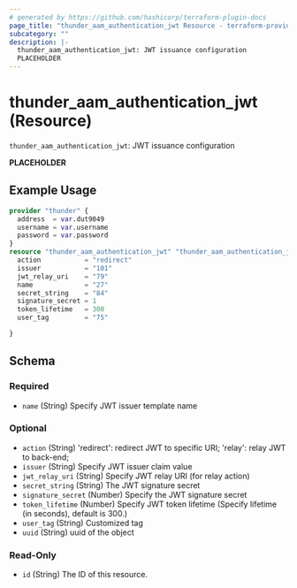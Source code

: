 ```yaml
---
# generated by https://github.com/hashicorp/terraform-plugin-docs
page_title: "thunder_aam_authentication_jwt Resource - terraform-provider-thunder"
subcategory: ""
description: |-
  thunder_aam_authentication_jwt: JWT issuance configuration
  PLACEHOLDER
---
```


# thunder_aam_authentication_jwt (Resource)

`thunder_aam_authentication_jwt`: JWT issuance configuration

__PLACEHOLDER__

## Example Usage

```terraform
provider "thunder" {
  address  = var.dut9049
  username = var.username
  password = var.password
}
resource "thunder_aam_authentication_jwt" "thunder_aam_authentication_jwt" {
  action           = "redirect"
  issuer           = "101"
  jwt_relay_uri    = "79"
  name             = "27"
  secret_string    = "84"
  signature_secret = 1
  token_lifetime   = 300
  user_tag         = "75"

}
```

<!-- schema generated by tfplugindocs -->
## Schema

### Required

- `name` (String) Specify JWT issuer template name

### Optional

- `action` (String) 'redirect': redirect JWT to specific URI; 'relay': relay JWT to back-end;
- `issuer` (String) Specify JWT issuer claim value
- `jwt_relay_uri` (String) Specify JWT relay URI (for relay action)
- `secret_string` (String) The JWT signature secret
- `signature_secret` (Number) Specify the JWT signature secret
- `token_lifetime` (Number) Specify JWT token lifetime (Specify lifetime (in seconds), default is 300.)
- `user_tag` (String) Customized tag
- `uuid` (String) uuid of the object

### Read-Only

- `id` (String) The ID of this resource.


